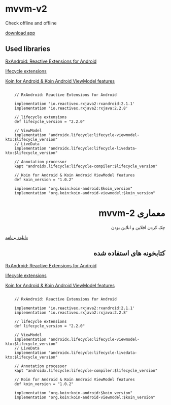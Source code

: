 # mvvm-v2
Check offline and offline

[download app](https://github.com/alirezabashi98/mvvm-v2/raw/master/app-debug.apk)

## Used libraries

[RxAndroid: Reactive Extensions for Android](https://github.com/ReactiveX/RxAndroid)
    
[lifecycle extensions](https://developer.android.com/jetpack/androidx/releases/lifecycle)
    
[Koin for Android & Koin Android ViewModel features](https://github.com/InsertKoinIO/koin)

```

    // RxAndroid: Reactive Extensions for Android

    implementation 'io.reactivex.rxjava2:rxandroid:2.1.1'
    implementation 'io.reactivex.rxjava2:rxjava:2.2.8'

    // lifecycle extensions
    def lifecycle_version = "2.2.0"

    // ViewModel
    implementation "androidx.lifecycle:lifecycle-viewmodel-ktx:$lifecycle_version"
    // LiveData
    implementation "androidx.lifecycle:lifecycle-livedata-ktx:$lifecycle_version"

    // Annotation processor
    kapt "androidx.lifecycle:lifecycle-compiler:$lifecycle_version"

    // Koin for Android & Koin Android ViewModel features
    def koin_version = "1.0.2"

    implementation "org.koin:koin-android:$koin_version"
    implementation "org.koin:koin-android-viewmodel:$koin_version"
```



# <div dir="rtl"> معماری mvvm-2 </div>

<div dir="rtl"> چک کردن افلاین و انلاین بودن </div>

<a dir="rtl" href="https://github.com/alirezabashi98/mvvm-v2/raw/master/app-debug.apk">دانلود برنامه</a>


## <div dir="rtl">کتابخونه های استفاده شده</div>

[RxAndroid: Reactive Extensions for Android](https://github.com/ReactiveX/RxAndroid)
    
[lifecycle extensions](https://developer.android.com/jetpack/androidx/releases/lifecycle)
    
[Koin for Android & Koin Android ViewModel features](https://github.com/InsertKoinIO/koin)

```

    // RxAndroid: Reactive Extensions for Android

    implementation 'io.reactivex.rxjava2:rxandroid:2.1.1'
    implementation 'io.reactivex.rxjava2:rxjava:2.2.8'

    // lifecycle extensions
    def lifecycle_version = "2.2.0"

    // ViewModel
    implementation "androidx.lifecycle:lifecycle-viewmodel-ktx:$lifecycle_version"
    // LiveData
    implementation "androidx.lifecycle:lifecycle-livedata-ktx:$lifecycle_version"

    // Annotation processor
    kapt "androidx.lifecycle:lifecycle-compiler:$lifecycle_version"

    // Koin for Android & Koin Android ViewModel features
    def koin_version = "1.0.2"

    implementation "org.koin:koin-android:$koin_version"
    implementation "org.koin:koin-android-viewmodel:$koin_version"
```

